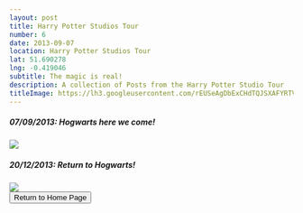 ```yaml
---
layout: post
title: Harry Potter Studios Tour
number: 6
date: 2013-09-07
location: Harry Potter Studios Tour
lat: 51.690278
lng: -0.419046
subtitle: The magic is real!
description: A collection of Posts from the Harry Potter Studio Tour
titleImage: https://lh3.googleusercontent.com/rEUSeAgDbExCHdTQJSXAFYRTV4q0zIJwKuLSBiv2s38t99tTt1NZgtlizDdOoiD2mS5-5cXPCy8XyHPAY7MosKSYtWBc0VzYIluI-VOpX_RFxxjCq45gMRMMK21BlBKSaz3RnN6kHug=w2400
---
```


<h5>07/09/2013: Hogwarts here we come!</h5>
<a target="_blank" href="https://adventuresofthetravellingtwins.com/subposts/HarryPotterMum"><img src="https://lh3.googleusercontent.com/oJoU64EmzW8sGl6E3Q7yULhaf0LzkBnvScdexlmGBoubsTGXKY3eaPjsU270hPa1lMvlJGCfgpNnIwzlR-l3x8QtoAv_4RhjoUJr78SVUMouO_R4h194O9ISuVKxavCMIMfNqOyn3ng=w2400" class="image3"></a>

<h5>20/12/2013: Return to Hogwarts!</h5>
<a target="_blank" href="https://adventuresofthetravellingtwins.com/subposts/HarryPotterLouise"><img src="https://lh3.googleusercontent.com/X2_7Q5sdxkkAX0c8qe8i9Lg20eQE_YDqm4V_kArgtBTD1cuPYZEc0me0LZY2VLcAhFW_hp1kkv_w8XI2NZ6OLy7yJx74sE1jSFk0rs23AnvAWuxBdSqipTJUNqwNgx8924c1lG1dNbE=w2400" class="image3"></a>

<div class="wrapper">
  <input type="button" class="button" value="Return to Home Page" onclick="self.close()">
</div>
